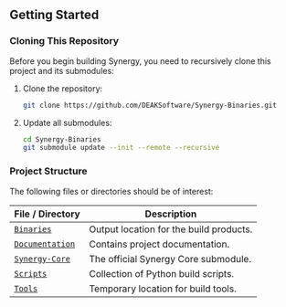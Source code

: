 ## Getting Started

### Cloning This Repository

Before you begin building Synergy, you need to recursively clone this project and its submodules:

1. Clone the repository:

   ```sh
   git clone https://github.com/DEAKSoftware/Synergy-Binaries.git
   ```

2. Update all submodules:

   ```sh
   cd Synergy-Binaries
   git submodule update --init --remote --recursive
   ```

### Project Structure

The following files or directories should be of interest:

File / Directory                                           | Description
---                                                        | ---
[`Binaries`](./Binaries)                                   | Output location for the build products.
[`Documentation`](./Documentation)                         | Contains project documentation.
[`Synergy-Core`](https://github.com/symless/synergy-core/) | The official Synergy Core submodule.
[`Scripts`](./Scripts)                                     | Collection of Python build scripts.
[`Tools`](./Tools)                                         | Temporary location for build tools.
